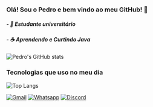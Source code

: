 ### Olá! Sou o Pedro e bem vindo ao meu GitHub! 👋
##### - 🎒 Estudante universitário
##### - ☕ Aprendendo e Curtindo Java

![Pedro's GitHub stats](https://github-readme-stats.vercel.app/api?username=pedrohtoff&show_icons=true&theme=dark)
### Tecnologias que uso no meu dia
![Top Langs](https://github-readme-stats.vercel.app/api/top-langs/?username=pedrohtoff&layout=compact)

[![Gmail](https://img.shields.io/badge/Gmail-D14836?style=for-the-badge&logo=gmail&logoColor=white)](mailto:pedrohtoff@gmail.com)
[![Whatsapp](https://img.shields.io/badge/WhatsApp-25D366?style=for-the-badge&logo=whatsapp&logoColor=white)](https://wa.me/5567992554243?text=)
[![Discord](https://img.shields.io/badge/Discord-7289DA?style=for-the-badge&logo=discord&logoColor=white)](discordapp.com/users/252485024052543488)

